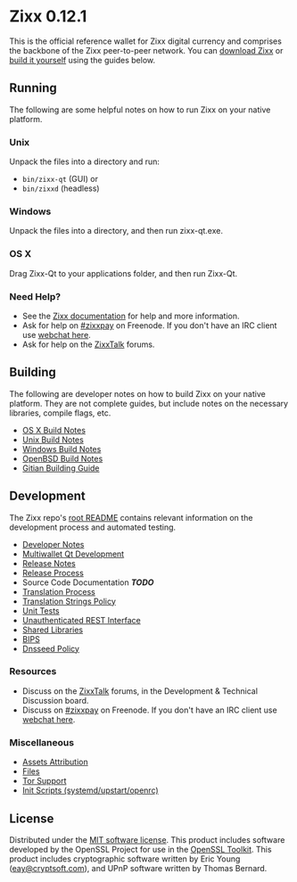 Zixx 0.12.1
=====================

This is the official reference wallet for Zixx digital currency and comprises the backbone of the Zixx peer-to-peer network. You can [download Zixx](https://www.zixx.org/downloads/) or [build it yourself](#building) using the guides below.

Running
---------------------
The following are some helpful notes on how to run Zixx on your native platform.

### Unix

Unpack the files into a directory and run:

- `bin/zixx-qt` (GUI) or
- `bin/zixxd` (headless)

### Windows

Unpack the files into a directory, and then run zixx-qt.exe.

### OS X

Drag Zixx-Qt to your applications folder, and then run Zixx-Qt.

### Need Help?

* See the [Zixx documentation](https://zixxpay.atlassian.net/wiki/display/DOC)
for help and more information.
* Ask for help on [#zixxpay](http://webchat.freenode.net?channels=zixxpay) on Freenode. If you don't have an IRC client use [webchat here](http://webchat.freenode.net?channels=zixxpay).
* Ask for help on the [ZixxTalk](https://zixxtalk.org/) forums.

Building
---------------------
The following are developer notes on how to build Zixx on your native platform. They are not complete guides, but include notes on the necessary libraries, compile flags, etc.

- [OS X Build Notes](build-osx.md)
- [Unix Build Notes](build-unix.md)
- [Windows Build Notes](build-windows.md)
- [OpenBSD Build Notes](build-openbsd.md)
- [Gitian Building Guide](gitian-building.md)

Development
---------------------
The Zixx repo's [root README](/README.md) contains relevant information on the development process and automated testing.

- [Developer Notes](developer-notes.md)
- [Multiwallet Qt Development](multiwallet-qt.md)
- [Release Notes](release-notes.md)
- [Release Process](release-process.md)
- Source Code Documentation ***TODO***
- [Translation Process](translation_process.md)
- [Translation Strings Policy](translation_strings_policy.md)
- [Unit Tests](unit-tests.md)
- [Unauthenticated REST Interface](REST-interface.md)
- [Shared Libraries](shared-libraries.md)
- [BIPS](bips.md)
- [Dnsseed Policy](dnsseed-policy.md)

### Resources
* Discuss on the [ZixxTalk](https://zixxtalk.org/) forums, in the Development & Technical Discussion board.
* Discuss on [#zixxpay](http://webchat.freenode.net/?channels=zixxpay) on Freenode. If you don't have an IRC client use [webchat here](http://webchat.freenode.net/?channels=zixxpay).

### Miscellaneous
- [Assets Attribution](assets-attribution.md)
- [Files](files.md)
- [Tor Support](tor.md)
- [Init Scripts (systemd/upstart/openrc)](init.md)

License
---------------------
Distributed under the [MIT software license](http://www.opensource.org/licenses/mit-license.php).
This product includes software developed by the OpenSSL Project for use in the [OpenSSL Toolkit](https://www.openssl.org/). This product includes
cryptographic software written by Eric Young ([eay@cryptsoft.com](mailto:eay@cryptsoft.com)), and UPnP software written by Thomas Bernard.
